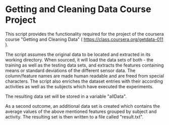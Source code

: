 # Getting and Cleaning Data Course Project

This script provides the functionality required for the project of the coursera course "Getting and Cleaning Data" ( https://class.coursera.org/getdata-011 ). 

The script assumes the original data to be located and extracted in its working directory. When sourced, it will load the data sets of both - the training as well as the testing data sets, and extracts the features containing means or standard deviations of the different sensor data. The column/feature names are made human readable and are freed from special characters. The script also enriches the dataset entries with their according activities as well as the subjects which have executed the experiments.

The resulting data set will be stored in a variable "allData".

As a second outcome, an additional data set is created which contains the average values of the above mentioned features grouped by subject and activity. The resulting set is then written to a file called "result.txt".